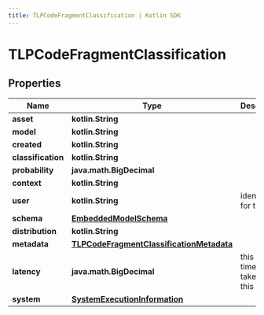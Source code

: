 ```yaml
---
title: TLPCodeFragmentClassification | Kotlin SDK
---
```




# TLPCodeFragmentClassification

## Properties
Name | Type | Description | Notes
------------ | ------------- | ------------- | -------------
**asset** | **kotlin.String** |  | 
**model** | **kotlin.String** |  | 
**created** | **kotlin.String** |  | 
**classification** | **kotlin.String** |  | 
**probability** | **java.math.BigDecimal** |  | 
**context** | **kotlin.String** |  | 
**user** | **kotlin.String** | identifier for the user | 
**schema** | [**EmbeddedModelSchema**](EmbeddedModelSchema) |  |  [optional]
**distribution** | **kotlin.String** |  |  [optional]
**metadata** | [**TLPCodeFragmentClassificationMetadata**](TLPCodeFragmentClassificationMetadata) |  |  [optional]
**latency** | **java.math.BigDecimal** | this is the time it takes to run this model. |  [optional]
**system** | [**SystemExecutionInformation**](SystemExecutionInformation) |  |  [optional]




